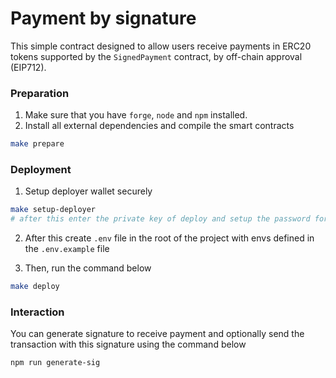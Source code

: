 # Payment by signature

This simple contract designed to allow users receive payments in ERC20 tokens supported by the `SignedPayment` contract, by off-chain approval (EIP712).

### Preparation

1. Make sure that you have `forge`, `node` and `npm` installed.
2. Install all external dependencies and compile the smart contracts
 ```bash
 make prepare
 ```

### Deployment

1. Setup deployer wallet securely
 ```bash
 make setup-deployer
 # after this enter the private key of deploy and setup the password for it
 ```

2. After this create `.env` file in the root of the project with envs defined in the `.env.example` file

3. Then, run the command below
 ```bash
 make deploy
 ```

### Interaction

You can generate signature to receive payment and optionally send the transaction with this signature using the command below

```bash
npm run generate-sig
```
